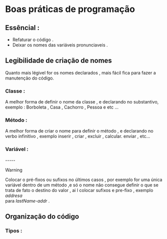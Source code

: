 # Boas práticas de programação 

## Essêncial : 

* Refaturar o código .
* Deixar os nomes das variáveis pronunciaveis .



## Legibilidade de criação de nomes

<p> Quanto mais légivel for os nomes declarados , mais fácil fica para fazer a manutenção do código. </p>

### Classe :
 
<p> A melhor forma de definir o nome da classe , e declarando no substantivo, exemplo : Borboleta , Casa , Cachorro , Pessoa e etc ... </p>

### Método :

<p> A melhor forma de criar o nome para definir o método , e declarando no verbo infinitivo , exemplo  inserir , criar , excluir , calcular. enviar , etc... </p>

### Variável : 

<p> ----- </p>

> [!Warning] 
> Colocar o pré-fixos ou sufixos no últimos casos ,
> por exemplo for uma única variável dentro 
> de um método ,e só o nome não consegue definir
> o que se trata de fato o destino do valor , ai  l
> colocar sufixos e pre-fixo ,  exemplo _addresa_  
> para _lastName-addr_ .


## Organização do código

### Tipos  :